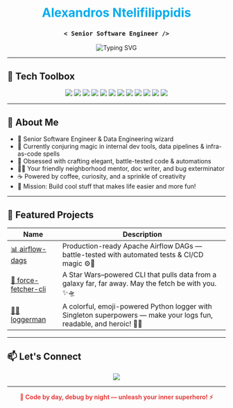 <h1 align="center"><span style="color:#00aced">Alexandros Ntelifilippidis</span></h1>

<h3 align="center">
  <code>&lt; Senior Software Engineer /&gt;</code>
</h3>

<p align="center">
  <img src="https://readme-typing-svg.herokuapp.com?font=Fira+Code&size=22&pause=1000&center=true&vCenter=true&multiline=true&width=650&lines=I+build+cool+stuff+%F0%9F%9A%80;" alt="Typing SVG" />
</p>

---

## 🔧 Tech Toolbox

<p align="center">
  <!-- Language -->
  <img src="https://img.shields.io/badge/Python-3776AB?style=for-the-badge&logo=python&logoColor=white"/>
  
  <!-- Data -->
  <img src="https://img.shields.io/badge/Apache%20Spark-E25A1C?style=for-the-badge&logo=apachespark&logoColor=white"/>
  <img src="https://img.shields.io/badge/Databricks-FF3621?style=for-the-badge&logo=databricks&logoColor=white"/>
  <img src="https://img.shields.io/badge/Airflow-017CEE?style=for-the-badge&logo=apacheairflow&logoColor=white"/>

  <!-- DevOps -->
  <img src="https://img.shields.io/badge/GitHub-181717?style=for-the-badge&logo=github&logoColor=white"/>
  <img src="https://img.shields.io/badge/GitLab-FC6D26?style=for-the-badge&logo=gitlab&logoColor=white"/>
  <img src="https://img.shields.io/badge/Terraform-7B42BC?style=for-the-badge&logo=terraform&logoColor=white"/>
  <img src="https://img.shields.io/badge/Docker-2496ED?style=for-the-badge&logo=docker&logoColor=white"/>
  
  <!-- Cloud -->
  <img src="https://img.shields.io/badge/AWS-232F3E?style=for-the-badge&logo=amazonaws&logoColor=white"/>
  <img src="https://img.shields.io/badge/Azure-0078D4?style=for-the-badge&logo=microsoftazure&logoColor=white"/>
  
  <!-- Frameworks -->
  <img src="https://img.shields.io/badge/Flask-000000?style=for-the-badge&logo=flask&logoColor=white"/>
  <img src="https://img.shields.io/badge/FastAPI-009688?style=for-the-badge&logo=fastapi&logoColor=white"/>
  
  
</p>

---

## 🚀 About Me

- 🧠 Senior Software Engineer & Data Engineering wizard  
- 🔭 Currently conjuring magic in internal dev tools, data pipelines & infra-as-code spells  
- 🧰 Obsessed with crafting elegant, battle-tested code & automations  
- 🧙‍♂️ Your friendly neighborhood mentor, doc writer, and bug exterminator  
- ☕ Powered by coffee, curiosity, and a sprinkle of creativity  
- 🎯 Mission: Build cool stuff that makes life easier and more fun!

---

## 📂 Featured Projects

| Name | Description |
|------|-------------|
| [📊 airflow-dags](https://github.com/alexntelifilippidis/airflow) | Production-ready Apache Airflow DAGs — battle-tested with automated tests & CI/CD magic ⚙️🚀 |
| [🌌 force-fetcher-cli](https://github.com/alexntelifilippidis/force-fetcher-cli) | A Star Wars–powered CLI that pulls data from a galaxy far, far away. May the fetch be with you. ✨🛸 |
| [🦸‍♂️ loggerman]([https://github.com/alexntelifilippidis/Loggerman]) | A colorful, emoji-powered Python logger with Singleton superpowers — make your logs fun, readable, and heroic! 🌈🔥 |

---

## 📫 Let's Connect

<p align="center">
  <a href="[https://linkedin.com/in/yourprofile](https://www.linkedin.com/in/alexandros-ntelifilippidis-98356219a/)"><img src="https://img.shields.io/badge/LinkedIn-%230077B5.svg?&style=for-the-badge&logo=linkedin&logoColor=white" /></a>
</p>

---

<p align="center">
  <strong>
    <span style="color:#E53E3E; animation: blinker 1s linear infinite;">
      🦇 Code by day, debug by night — unleash your inner superhero! ⚡
    </span>
  </strong>
</p>
